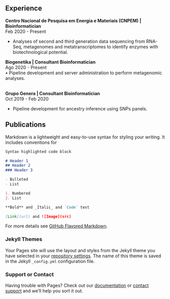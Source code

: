 ## Experience

**Centro Nacional de Pesquisa em Energia e Materiais (CNPEM) | Bioinformatician** <br> Feb 2020 - Present
<ul><li>Analyses of second and third generation data sequencing from RNA-Seq, metagenomes and metatranscriptomes to identify enzymes with biotechnological potential.</li></ul>

**Biogenetika | Consultant Bioinformatician** <br> Ago 2020 - Present <br>
• Pipeline development and server administration to perform metagenomic analyses.
<br><br>

**Grupo Genera | Consultant Bioinformatician** <br> Oct 2019 - Feb 2020
<ul> <li>Pipeline development for ancestry inference using SNPs panels.</li> </ul>


## Publications

Markdown is a lightweight and easy-to-use syntax for styling your writing. It includes conventions for

```markdown
Syntax highlighted code block

# Header 1
## Header 2
### Header 3

- Bulleted
- List

1. Numbered
2. List

**Bold** and _Italic_ and `Code` text

[Link](url) and ![Image](src)
```

For more details see [GitHub Flavored Markdown](https://guides.github.com/features/mastering-markdown/).

### Jekyll Themes

Your Pages site will use the layout and styles from the Jekyll theme you have selected in your [repository settings](https://github.com/programming-liftoff/hello-world/settings). The name of this theme is saved in the Jekyll `_config.yml` configuration file.

### Support or Contact

Having trouble with Pages? Check out our [documentation](https://help.github.com/categories/github-pages-basics/) or [contact support](https://github.com/contact) and we’ll help you sort it out.
